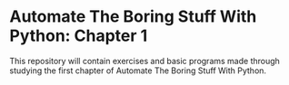 # Automate The Boring Stuff With Python: Chapter 1
This repository will contain exercises and basic programs made through studying the first chapter of Automate The Boring Stuff With Python. 